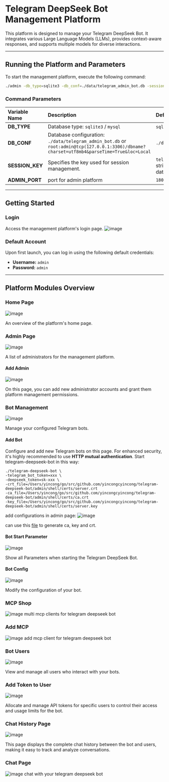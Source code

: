 # Telegram DeepSeek Bot Management Platform

This platform is designed to manage your Telegram DeepSeek Bot. It integrates various Large Language Models (LLMs),
provides context-aware responses, and supports multiple models for diverse interactions.

-----

## Running the Platform and Parameters

To start the management platform, execute the following command:

```bash
./admin -db_type=sqlite3 -db_conf=./data/telegram_admin_bot.db -session_key=telegram_bot_session_key
```

### Command Parameters

| Variable Name    | Description                                                                                                                                | Default Value                                                      |
|:-----------------|:-------------------------------------------------------------------------------------------------------------------------------------------|:-------------------------------------------------------------------|
| **DB\_TYPE**     | Database type: `sqlite3` / `mysql`                                                                                                         | `sqlite3` / `mysql`                                                |
| **DB\_CONF**     | Database configuration: `./data/telegram_admin_bot.db` or `root:admin@tcp(127.0.0.1:3306)/dbname?charset=utf8mb4&parseTime=True&loc=Local` | `./data/telegram_admin_bot.db`                                     |
| **SESSION\_KEY** | Specifies the key used for session management.                                                                                             | `telegram_bot_session_key` (A string used to encrypt session data) |
| **ADMIN\_PORT**  | port for admin platform                                                                                                                    | `18080`                                                            |

-----

## Getting Started

### Login

Access the management platform's login page.
![image](https://github.com/user-attachments/assets/f6bf8ae6-4c0e-44d9-9115-7e744fc20dc3)

### Default Account

Upon first launch, you can log in using the following default credentials:

* **Username:** `admin`
* **Password:** `admin`

-----

## Platform Modules Overview

### Home Page

![image](https://github.com/user-attachments/assets/b12925ca-8d02-4537-84bd-6b0e1ca1686f)

An overview of the platform's home page.

### Admin Page

![image](https://github.com/user-attachments/assets/0f5ccb12-1733-44d4-8922-c0dbd9966372)

A list of administrators for the management platform.

#### Add Admin

![image](https://github.com/user-attachments/assets/89c46bc4-4ff5-455d-8dcd-6bfdc275659a)

On this page, you can add new administrator accounts and grant them platform management permissions.

### Bot Management

![image](https://github.com/user-attachments/assets/518f9341-9e30-41b5-a71f-fff3e398ace0)

Manage your configured Telegram bots.

#### Add Bot

Configure and add new Telegram bots on this page. For enhanced security, it's highly recommended to use **HTTP mutual
authentication**.
Start telegram-deepseek-bot in this way:

```
./telegram-deepseek-bot \
-telegram_bot_token=xxx \
-deepseek_token=sk-xxx \
-crt_file=/Users/yincong/go/src/github.com/yincongcyincong/telegram-deepseek-bot/admin/shell/certs/server.crt
-ca_file=/Users/yincong/go/src/github.com/yincongcyincong/telegram-deepseek-bot/admin/shell/certs/ca.crt
-key_file=/Users/yincong/go/src/github.com/yincongcyincong/telegram-deepseek-bot/admin/shell/certs/server.key
```

add configurations in admin page:
![image](https://github.com/user-attachments/assets/2a518841-abf6-4a31-b1b3-b26b258a5fab)

can use this [file](https://github.com/yincongcyincong/telegram-deepseek-bot/blob/main/admin/shell/generate_cert.sh) to
generate ca, key and crt.

#### Bot Start Parameter

![image](https://github.com/user-attachments/assets/94c65d03-e097-479e-bf2a-f3d5aad431cc)

Show all Parameters when starting the Telegram DeepSeek Bot.

#### Bot Config

![image](https://github.com/user-attachments/assets/0e6d3c32-5311-4769-ac42-e9591d4651ad)

Modify the configuration of your bot.

### MCP Shop
![image](https://github.com/user-attachments/assets/9ade4136-b261-462c-b59b-8755d71fb7a5)
multi mcp clients for telegram deepseek bot

### Add MCP 
![image](https://github.com/user-attachments/assets/9c6679d4-1417-49fa-ad55-3279e2b55995)
add mcp client for telegram deepseek bot


### Bot Users

![image](https://github.com/user-attachments/assets/5534971a-e1e2-42d1-9552-0ce37b18444f)

View and manage all users who interact with your bots.

### Add Token to User

![image](https://github.com/user-attachments/assets/b9ffc006-764c-46b7-a5ce-703b052c5368)

Allocate and manage API tokens for specific users to control their access and usage limits for the bot.

### Chat History Page

![image](https://github.com/user-attachments/assets/7b0a834f-0e62-4bec-9d57-1be22da0828d)

This page displays the complete chat history between the bot and users, making it easy to track and analyze
conversations.

### Chat Page
![image](https://github.com/user-attachments/assets/b8c9c3e0-467b-44b2-9186-f0c9344b5633)
chat with your telegram deepseek bot 
